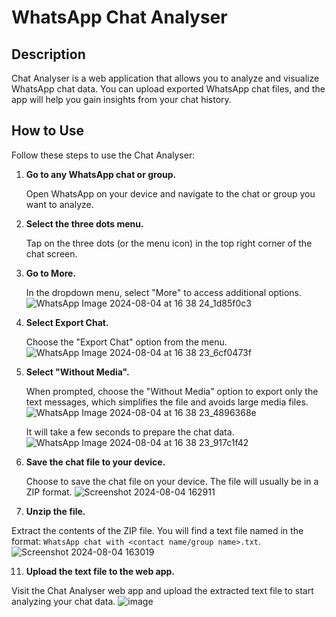 # WhatsApp Chat Analyser

## Description

Chat Analyser is a web application that allows you to analyze and visualize WhatsApp chat data. You can upload exported WhatsApp chat files, and the app will help you gain insights from your chat history.

## How to Use

Follow these steps to use the Chat Analyser:

1. **Go to any WhatsApp chat or group.**
   
   Open WhatsApp on your device and navigate to the chat or group you want to analyze.

2. **Select the three dots menu.**
   
   Tap on the three dots (or the menu icon) in the top right corner of the chat screen.


3. **Go to More.**
   
   In the dropdown menu, select "More" to access additional options.
   ![WhatsApp Image 2024-08-04 at 16 38 24_1d85f0c3](https://github.com/user-attachments/assets/1fc7fd0b-fe42-4c46-bf3c-83364d76cd97)


4. **Select Export Chat.**
   
   Choose the "Export Chat" option from the menu.
   ![WhatsApp Image 2024-08-04 at 16 38 23_6cf0473f](https://github.com/user-attachments/assets/30691c6c-a310-4b8f-869f-1ab6ae967766)


6. **Select "Without Media".**
   
   When prompted, choose the "Without Media" option to export only the text messages, which simplifies the file and avoids large media files.
   ![WhatsApp Image 2024-08-04 at 16 38 23_4896368e](https://github.com/user-attachments/assets/fd4aad1f-d7fb-4a90-99e4-b1c11538ae29)

   It will take a few seconds to prepare the chat data.
   ![WhatsApp Image 2024-08-04 at 16 38 23_917c1f42](https://github.com/user-attachments/assets/a3ef45bf-5747-43d1-9bee-5cd472b070cd)


8. **Save the chat file to your device.**
   
   Choose to save the chat file on your device. The file will usually be in a ZIP format.
   ![Screenshot 2024-08-04 162911](https://github.com/user-attachments/assets/e6acc9d5-fff6-41df-8a20-6073e4165cf9)


10. **Unzip the file.**
   
   Extract the contents of the ZIP file. You will find a text file named in the format: `WhatsApp chat with <contact name/group name>.txt`.
   ![Screenshot 2024-08-04 163019](https://github.com/user-attachments/assets/0bb6eae0-0f47-48f3-8cff-7121f38a7932)


11. **Upload the text file to the web app.**
   
   Visit the Chat Analyser web app and upload the extracted text file to start analyzing your chat data.
   ![image](https://github.com/user-attachments/assets/5090e820-661a-4f75-9a68-50ab0eaeb183)


